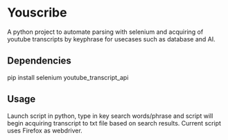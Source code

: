 # Youscribe
A python project to automate parsing with selenium and acquiring of youtube transcripts by keyphrase for usecases such as database and AI. 

## Dependencies 
pip install selenium youtube_transcript_api

## Usage
Launch script in python, type in key search words/phrase and script will begin acquiring transcript to txt file based on search results. Current script uses Firefox as webdriver.
